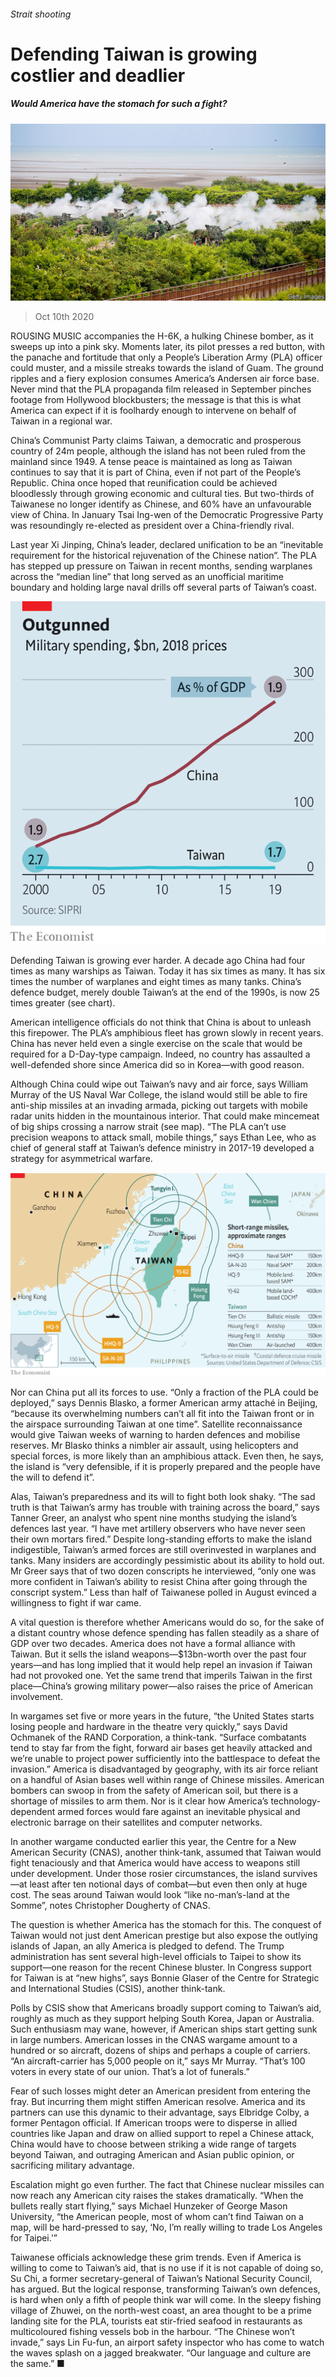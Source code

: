 ###### Strait shooting

# Defending Taiwan is growing costlier and deadlier 

##### Would America have the stomach for such a fight? 

![image](images/20201010_ASP003_0.jpg) 

> Oct 10th 2020 


ROUSING MUSIC accompanies the H-6K, a hulking Chinese bomber, as it sweeps up into a pink sky. Moments later, its pilot presses a red button, with the panache and fortitude that only a People’s Liberation Army (PLA) officer could muster, and a missile streaks towards the island of Guam. The ground ripples and a fiery explosion consumes America’s Andersen air force base. Never mind that the PLA propaganda film released in September pinches footage from Hollywood blockbusters; the message is that this is what America can expect if it is foolhardy enough to intervene on behalf of Taiwan in a regional war.


China’s Communist Party claims Taiwan, a democratic and prosperous country of 24m people, although the island has not been ruled from the mainland since 1949. A tense peace is maintained as long as Taiwan continues to say that it is part of China, even if not part of the People’s Republic. China once hoped that reunification could be achieved bloodlessly through growing economic and cultural ties. But two-thirds of Taiwanese no longer identify as Chinese, and 60% have an unfavourable view of China. In January Tsai Ing-wen of the Democratic Progressive Party was resoundingly re-elected as president over a China-friendly rival.



Last year Xi Jinping, China’s leader, declared unification to be an “inevitable requirement for the historical rejuvenation of the Chinese nation”. The PLA has stepped up pressure on Taiwan in recent months, sending warplanes across the “median line” that long served as an unofficial maritime boundary and holding large naval drills off several parts of Taiwan’s coast.

![image](images/20201010_ASC012.png) 



Defending Taiwan is growing ever harder. A decade ago China had four times as many warships as Taiwan. Today it has six times as many. It has six times the number of warplanes and eight times as many tanks. China’s defence budget, merely double Taiwan’s at the end of the 1990s, is now 25 times greater (see chart).


American intelligence officials do not think that China is about to unleash this firepower. The PLA’s amphibious fleet has grown slowly in recent years. China has never held even a single exercise on the scale that would be required for a D-Day-type campaign. Indeed, no country has assaulted a well-defended shore since America did so in Korea—with good reason.


Although China could wipe out Taiwan’s navy and air force, says William Murray of the US Naval War College, the island would still be able to fire anti-ship missiles at an invading armada, picking out targets with mobile radar units hidden in the mountainous interior. That could make mincemeat of big ships crossing a narrow strait (see map). “The PLA can’t use precision weapons to attack small, mobile things,” says Ethan Lee, who as chief of general staff at Taiwan’s defence ministry in 2017-19 developed a strategy for asymmetrical warfare.

![image](images/20201010_ASM985.png) 



Nor can China put all its forces to use. “Only a fraction of the PLA could be deployed,” says Dennis Blasko, a former American army attaché in Beijing, “because its overwhelming numbers can’t all fit into the Taiwan front or in the airspace surrounding Taiwan at one time”. Satellite reconnaissance would give Taiwan weeks of warning to harden defences and mobilise reserves. Mr Blasko thinks a nimbler air assault, using helicopters and special forces, is more likely than an amphibious attack. Even then, he says, the island is “very defensible, if it is properly prepared and the people have the will to defend it”.


Alas, Taiwan’s preparedness and its will to fight both look shaky. “The sad truth is that Taiwan’s army has trouble with training across the board,” says Tanner Greer, an analyst who spent nine months studying the island’s defences last year. “I have met artillery observers who have never seen their own mortars fired.” Despite long-standing efforts to make the island indigestible, Taiwan’s armed forces are still overinvested in warplanes and tanks. Many insiders are accordingly pessimistic about its ability to hold out. Mr Greer says that of two dozen conscripts he interviewed, “only one was more confident in Taiwan’s ability to resist China after going through the conscript system.” Less than half of Taiwanese polled in August evinced a willingness to fight if war came.


A vital question is therefore whether Americans would do so, for the sake of a distant country whose defence spending has fallen steadily as a share of GDP over two decades. America does not have a formal alliance with Taiwan. But it sells the island weapons—$13bn-worth over the past four years—and has long implied that it would help repel an invasion if Taiwan had not provoked one. Yet the same trend that imperils Taiwan in the first place—China’s growing military power—also raises the price of American involvement.


In wargames set five or more years in the future, “the United States starts losing people and hardware in the theatre very quickly,” says David Ochmanek of the RAND Corporation, a think-tank. “Surface combatants tend to stay far from the fight, forward air bases get heavily attacked and we’re unable to project power sufficiently into the battlespace to defeat the invasion.” America is disadvantaged by geography, with its air force reliant on a handful of Asian bases well within range of Chinese missiles. American bombers can swoop in from the safety of American soil, but there is a shortage of missiles to arm them. Nor is it clear how America’s technology-dependent armed forces would fare against an inevitable physical and electronic barrage on their satellites and computer networks.


In another wargame conducted earlier this year, the Centre for a New American Security (CNAS), another think-tank, assumed that Taiwan would fight tenaciously and that America would have access to weapons still under development. Under those rosier circumstances, the island survives—at least after ten notional days of combat—but even then only at huge cost. The seas around Taiwan would look “like no-man’s-land at the Somme”, notes Christopher Dougherty of CNAS.


The question is whether America has the stomach for this. The conquest of Taiwan would not just dent American prestige but also expose the outlying islands of Japan, an ally America is pledged to defend. The Trump administration has sent several high-level officials to Taipei to show its support—one reason for the recent Chinese bluster. In Congress support for Taiwan is at “new highs”, says Bonnie Glaser of the Centre for Strategic and International Studies (CSIS), another think-tank.


Polls by CSIS show that Americans broadly support coming to Taiwan’s aid, roughly as much as they support helping South Korea, Japan or Australia. Such enthusiasm may wane, however, if American ships start getting sunk in large numbers. American losses in the CNAS wargame amount to a hundred or so aircraft, dozens of ships and perhaps a couple of carriers. “An aircraft-carrier has 5,000 people on it,” says Mr Murray. “That’s 100 voters in every state of our union. That’s a lot of funerals.”


Fear of such losses might deter an American president from entering the fray. But incurring them might stiffen American resolve. America and its partners can use this dynamic to their advantage, says Elbridge Colby, a former Pentagon official. If American troops were to disperse in allied countries like Japan and draw on allied support to repel a Chinese attack, China would have to choose between striking a wide range of targets beyond Taiwan, and outraging American and Asian public opinion, or sacrificing military advantage.


Escalation might go even further. The fact that Chinese nuclear missiles can now reach any American city raises the stakes dramatically. “When the bullets really start flying,” says Michael Hunzeker of George Mason University, “the American people, most of whom can’t find Taiwan on a map, will be hard-pressed to say, ‘No, I’m really willing to trade Los Angeles for Taipei.’”


Taiwanese officials acknowledge these grim trends. Even if America is willing to come to Taiwan’s aid, that is no use if it is not capable of doing so, Su Chi, a former secretary-general of Taiwan’s National Security Council, has argued. But the logical response, transforming Taiwan’s own defences, is hard when only a fifth of people think war will come. In the sleepy fishing village of Zhuwei, on the north-west coast, an area thought to be a prime landing site for the PLA, tourists eat stir-fried seafood in restaurants as multicoloured fishing vessels bob in the harbour. “The Chinese won’t invade,” says Lin Fu-fun, an airport safety inspector who has come to watch the waves splash on a jagged breakwater. “Our language and culture are the same.” ■

